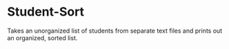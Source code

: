 # Student-Sort

Takes an unorganized list of students from separate text files and prints out an organized, sorted list.
